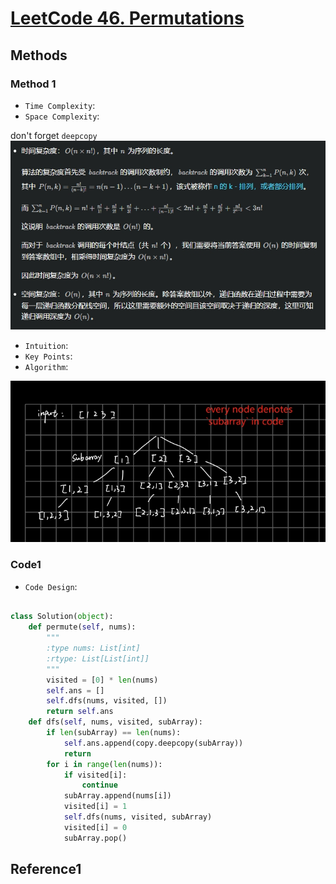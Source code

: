 # [LeetCode 46. Permutations](https://leetcode.cn/problems/permutations/description/)

## Methods

### Method 1

* `Time Complexity`:
* `Space Complexity`:

don't forget `deepcopy`
![159](/Image/159.png)

* `Intuition`:
* `Key Points`:
* `Algorithm`:

![160](/Image/160.png)

### Code1

* `Code Design`:

```python

class Solution(object):
    def permute(self, nums):
        """
        :type nums: List[int]
        :rtype: List[List[int]]
        """
        visited = [0] * len(nums)
        self.ans = []
        self.dfs(nums, visited, [])
        return self.ans
    def dfs(self, nums, visited, subArray):
        if len(subArray) == len(nums):
            self.ans.append(copy.deepcopy(subArray))
            return
        for i in range(len(nums)):
            if visited[i]:
                continue
            subArray.append(nums[i])
            visited[i] = 1
            self.dfs(nums, visited, subArray)
            visited[i] = 0
            subArray.pop()
```

## Reference1
